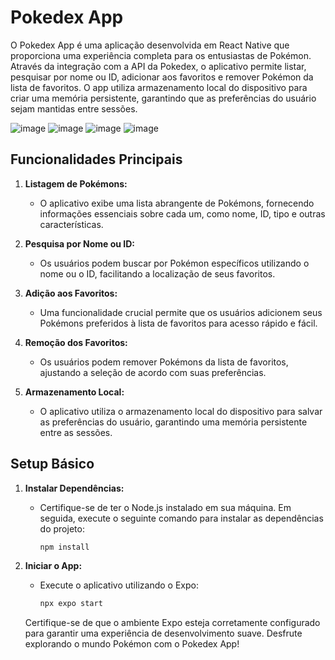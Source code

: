# Pokedex App
O Pokedex App é uma aplicação desenvolvida em React Native que proporciona uma experiência completa para os entusiastas de Pokémon. Através da integração com a API da Pokedex, o aplicativo permite listar, pesquisar por nome ou ID, adicionar aos favoritos e remover Pokémon da lista de favoritos. O app utiliza armazenamento local do dispositivo para criar uma memória persistente, garantindo que as preferências do usuário sejam mantidas entre sessões.

![image](https://github.com/xrrac42/pokedex-app/assets/65977793/f8fedc92-197f-460a-8331-bdd9d0bbca75)
![image](https://github.com/xrrac42/pokedex-app/assets/65977793/163a945b-733f-4daf-a113-f11479d633fb)
![image](https://github.com/xrrac42/pokedex-app/assets/65977793/84a589e1-66b8-4489-b905-5898f30e7b21)
![image](https://github.com/xrrac42/pokedex-app/assets/65977793/2d36c0ca-d983-4879-bf38-15d1a4329c67)

## Funcionalidades Principais

1. **Listagem de Pokémons:**
   - O aplicativo exibe uma lista abrangente de Pokémons, fornecendo informações essenciais sobre cada um, como nome, ID, tipo e outras características.

2. **Pesquisa por Nome ou ID:**
   - Os usuários podem buscar por Pokémon específicos utilizando o nome ou o ID, facilitando a localização de seus favoritos.

3. **Adição aos Favoritos:**
   - Uma funcionalidade crucial permite que os usuários adicionem seus Pokémons preferidos à lista de favoritos para acesso rápido e fácil.

4. **Remoção dos Favoritos:**
   - Os usuários podem remover Pokémons da lista de favoritos, ajustando a seleção de acordo com suas preferências.

5. **Armazenamento Local:**
   - O aplicativo utiliza o armazenamento local do dispositivo para salvar as preferências do usuário, garantindo uma memória persistente entre as sessões.

## Setup Básico

1. **Instalar Dependências:**
   - Certifique-se de ter o Node.js instalado em sua máquina. Em seguida, execute o seguinte comando para instalar as dependências do projeto:

     ```bash
     npm install
     ```

2. **Iniciar o App:**
   - Execute o aplicativo utilizando o Expo:

     ```bash
     npx expo start
     ```

   Certifique-se de que o ambiente Expo esteja corretamente configurado para garantir uma experiência de desenvolvimento suave. Desfrute explorando o mundo Pokémon com o Pokedex App!
